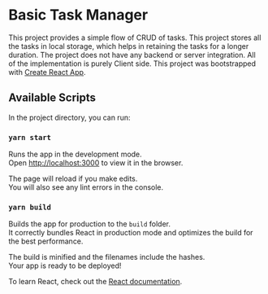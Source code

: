# Basic Task Manager

This project provides a simple flow of CRUD of tasks. This project stores all the tasks in local storage,
which helps in retaining the tasks for a longer duration.
The project does not have any backend or server integration. All of the implementation is purely Client side.
This project was bootstrapped with [Create React App](https://github.com/facebook/create-react-app).

## Available Scripts

In the project directory, you can run:

### `yarn start`

Runs the app in the development mode.\
Open [http://localhost:3000](http://localhost:3000) to view it in the browser.

The page will reload if you make edits.\
You will also see any lint errors in the console.


### `yarn build`

Builds the app for production to the `build` folder.\
It correctly bundles React in production mode and optimizes the build for the best performance.

The build is minified and the filenames include the hashes.\
Your app is ready to be deployed!


To learn React, check out the [React documentation](https://reactjs.org/).

